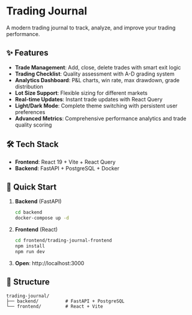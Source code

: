 # Trading Journal

A modern trading journal to track, analyze, and improve your trading performance.

## ✨ Features

- **Trade Management**: Add, close, delete trades with smart exit logic
- **Trading Checklist**: Quality assessment with A-D grading system
- **Analytics Dashboard**: P&L charts, win rate, max drawdown, grade distribution
- **Lot Size Support**: Flexible sizing for different markets
- **Real-time Updates**: Instant trade updates with React Query
- **Light/Dark Mode**: Complete theme switching with persistent user preferences
- **Advanced Metrics**: Comprehensive performance analytics and trade quality scoring

## 🛠️ Tech Stack

- **Frontend**: React 19 + Vite + React Query
- **Backend**: FastAPI + PostgreSQL + Docker

## 🚀 Quick Start

1. **Backend** (FastAPI)

   ```bash
   cd backend
   docker-compose up -d
   ```

2. **Frontend** (React)

   ```bash
   cd frontend/trading-journal-frontend
   npm install
   npm run dev
   ```

3. **Open**: http://localhost:3000

## 📁 Structure

```
trading-journal/
├── backend/          # FastAPI + PostgreSQL
└── frontend/         # React + Vite
```
